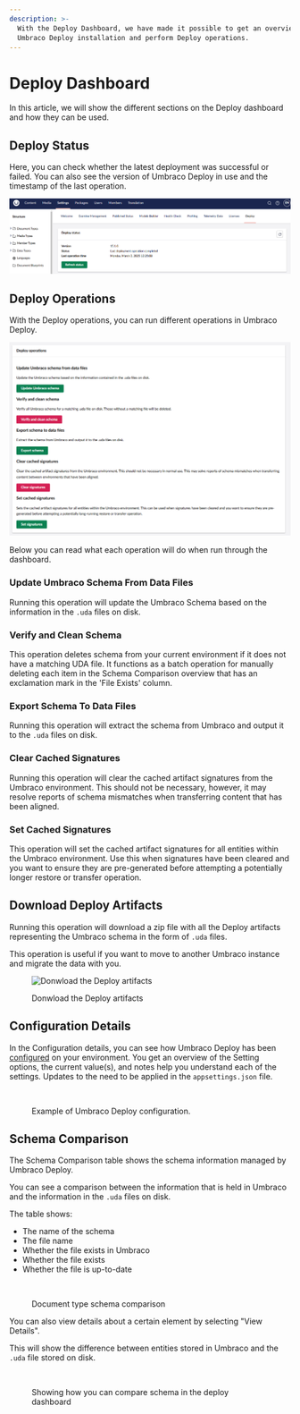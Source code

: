 ```yaml
---
description: >-
  With the Deploy Dashboard, we have made it possible to get an overview of your
  Umbraco Deploy installation and perform Deploy operations.
---
```


# Deploy Dashboard

In this article, we will show the different sections on the Deploy dashboard and how they can be used.

## Deploy Status

Here, you can check whether the latest deployment was successful or failed. You can also see the version of Umbraco Deploy in use and the timestamp of the last operation.

![Umbraco Deploy status](images/deploy-dashboard.png)

## Deploy Operations

With the Deploy operations, you can run different operations in Umbraco Deploy.

![Deploy operations](images/deploy-operations.png)

Below you can read what each operation will do when run through the dashboard.

### Update Umbraco Schema From Data Files

Running this operation will update the Umbraco Schema based on the information in the `.uda` files on disk.

### Verify and Clean Schema

This operation deletes schema from your current environment if it does not have a matching UDA file. It functions as a batch operation for manually deleting each item in the Schema Comparison overview that has an exclamation mark in the 'File Exists' column.

### Export Schema To Data Files

Running this operation will extract the schema from Umbraco and output it to the `.uda` files on disk.

### Clear Cached Signatures

Running this operation will clear the cached artifact signatures from the Umbraco environment. This should not be necessary, however, it may resolve reports of schema mismatches when transferring content that has been aligned.

### Set Cached Signatures

This operation will set the cached artifact signatures for all entities within the Umbraco environment. Use this when signatures have been cleared and you want to ensure they are pre-generated before attempting a potentially longer restore or transfer operation.

## Download Deploy Artifacts

Running this operation will download a zip file with all the Deploy artifacts representing the Umbraco schema in the form of `.uda` files.

This operation is useful if you want to move to another Umbraco instance and migrate the data with you.

<div align="left">

<figure><img src="../.gitbook/assets/image (9).png" alt="Donwload the Deploy artifacts"><figcaption><p>Donwload the Deploy artifacts</p></figcaption></figure>

</div>

## Configuration Details

In the Configuration details, you can see how Umbraco Deploy has been [configured](../getting-started/deploy-settings.md) on your environment. You get an overview of the Setting options, the current value(s), and notes help you understand each of the settings. Updates to the need to be applied in the `appsettings.json` file.

<figure><img src="../.gitbook/assets/image (2) (1).png" alt=""><figcaption><p>Example of Umbraco Deploy configuration.</p></figcaption></figure>

## Schema Comparison

The Schema Comparison table shows the schema information managed by Umbraco Deploy.

You can see a comparison between the information that is held in Umbraco and the information in the `.uda` files on disk.

The table shows:

* The name of the schema
* The file name
* Whether the file exists in Umbraco
* Whether the file exists
* Whether the file is up-to-date

<figure><img src="../.gitbook/assets/image (5) (1).png" alt=""><figcaption><p>Document type schema comparison</p></figcaption></figure>

You can also view details about a certain element by selecting "View Details".

This will show the difference between entities stored in Umbraco and the `.uda` file stored on disk.

<figure><img src="../.gitbook/assets/image (7) (1).png" alt=""><figcaption><p>Showing how you can compare schema in the deploy dashboard</p></figcaption></figure>
